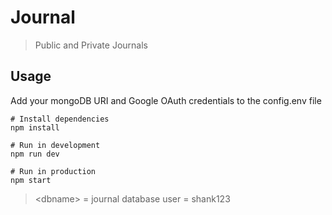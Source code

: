 # Journal

> Public and Private Journals

## Usage

Add your mongoDB URI and Google OAuth credentials to the config.env file

```
# Install dependencies
npm install

# Run in development
npm run dev

# Run in production
npm start
```



> <dbname\> = journal
> database user = shank123




